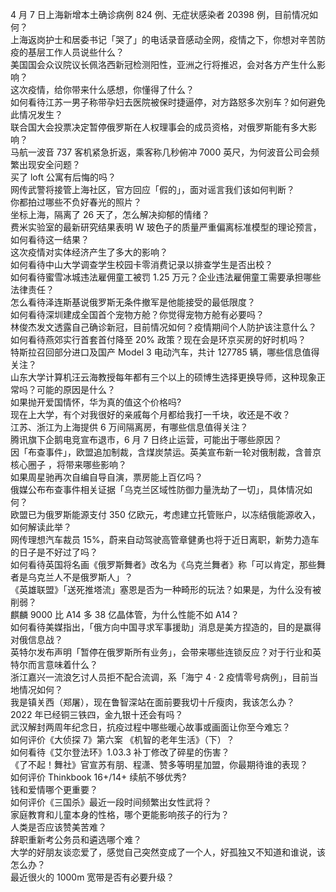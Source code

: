 4 月 7 日上海新增本土确诊病例 824 例、无症状感染者 20398 例，目前情况如何？  
上海返岗护士和居委书记「哭了」的电话录音感动全网，疫情之下，你想对辛苦防疫的基层工作人员说些什么？  
美国国会众议院议长佩洛西新冠检测阳性，亚洲之行将推迟，会对各方产生什么影响？  
这次疫情，给你带来什么感想，你懂得了什么？  
如何看待江苏一男子称带孕妇去医院被保时捷逼停，对方路怒多次别车？如何避免此情况发生？  
联合国大会投票决定暂停俄罗斯在人权理事会的成员资格，对俄罗斯能有多大影响？  
马航一波音 737 客机紧急折返，乘客称几秒俯冲 7000 英尺，为何波音公司会频繁出现安全问题？  
买了 loft 公寓有后悔的吗？  
网传武警将接管上海社区，官方回应「假的」，面对谣言我们该如何判断？  
你都拍过哪些不负好春光的照片？  
坐标上海，隔离了 26 天了，怎么解决抑郁的情绪？  
费米实验室的最新研究结果表明 W 玻色子的质量严重偏离标准模型的理论预言，如何看待这一结果？  
这次疫情对实体经济产生了多大的影响？  
如何看待中山大学调查学生校园卡零消费记录以排查学生是否出校？  
如何看待蜜雪冰城违法雇佣童工被罚 1.25 万元？企业违法雇佣童工需要承担哪些法律责任？  
怎么看待泽连斯基说俄罗斯无条件撤军是他能接受的最低限度？  
如何看待深圳建成全国首个宠物方舱？你觉得宠物方舱有必要吗？  
林俊杰发文透露自己确诊新冠，目前情况如何？疫情期间个人防护该注意什么？  
如何看待燕郊实行首套首付降至 20% 政策？现在会是环京买房的好时机吗？  
特斯拉召回部分进口及国产 Model 3 电动汽车，共计 127785 辆，哪些信息值得关注？  
山东大学计算机汪云海教授每年都有三个以上的硕博生选择更换导师，这种现象正常吗？可能的原因是什么？  
如果抛开爱国情怀，华为真的值这个价格吗?  
现在上大学，有个对我很好的亲戚每个月都给我打一千块，收还是不收？  
江苏、浙江为上海提供 6 万间隔离房，有哪些信息值得关注？  
腾讯旗下企鹅电竞宣布退市，6 月 7 日终止运营，可能出于哪些原因？  
因「布查事件」，欧盟追加制裁，含煤炭禁运。英美宣布新一轮对俄制裁，含普京核心圈子 ，将带来哪些影响？  
如果周星驰再次自编自导自演，票房能上百亿吗？  
俄媒公布布查事件相关证据「乌克兰区域性防御力量洗劫了一切」，具体情况如何？  
欧盟已为俄罗斯能源支付 350 亿欧元，考虑建立托管账户，以冻结俄能源收入，如何解读此举？  
网传理想汽车裁员 15%，蔚来自动驾驶高管章健勇也将于近日离职，新势力造车的日子是不好过了吗？  
如何看待英国将名画《俄罗斯舞者》改名为《乌克兰舞者》称「可以肯定，那些舞者是乌克兰人不是俄罗斯人」？  
《英雄联盟》「送死推塔流」塞恩是否为一种畸形的玩法？如果是，为什么没有被削弱？  
麒麟 9000 比 A14 多 38 亿晶体管，为什么性能不如 A14？  
如何看待美媒指出，「俄方向中国寻求军事援助」消息是美方捏造的，目的是赢得对俄信息战？  
英特尔发布声明「暂停在俄罗斯所有业务」，会带来哪些连锁反应？对于行业和英特尔而言意味着什么？  
浙江嘉兴一流浪乞讨人员拒不配合流调，系「海宁 4 · 2 疫情零号病例」，目前当地情况如何？  
我是镇关西（郑屠），现在鲁智深站在面前要我切十斤瘦肉，我该怎么办？  
2022 年已经铜三铁四，金九银十还会有吗？  
武汉解封两周年纪念日，抗疫过程中哪些暖心故事或画面让你至今难忘？  
如何评价《大侦探 7》第六案 《机智的老年生活》（下）？  
如何看待《艾尔登法环》1.03.3 补丁修改了碎星的伤害？  
《了不起！舞社》官宣苏有朋、程潇、赞多等明星加盟，你最期待谁的表现？  
如何评价 Thinkbook 16+/14+ 续航不够优秀?  
钱和爱情哪个更重要？  
如何评价《三国杀》最近一段时间频繁出女性武将？  
家庭教育和儿童本身的性格，哪个更能影响孩子的行为？  
人类是否应该赞美苦难？  
辞职重新考公务员和遴选哪个难？  
大学的好朋友谈恋爱了，感觉自己突然变成了一个人，好孤独又不知道和谁说，该怎么办？  
最近很火的 1000m 宽带是否有必要升级？  
